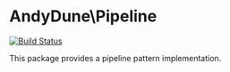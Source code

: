 # AndyDune\Pipeline

[![Build Status](https://travis-ci.org/AndyDune/Pipeline.svg?branch=master)](https://travis-ci.org/AndyDune/Pipeline)


This package provides a pipeline pattern implementation.
